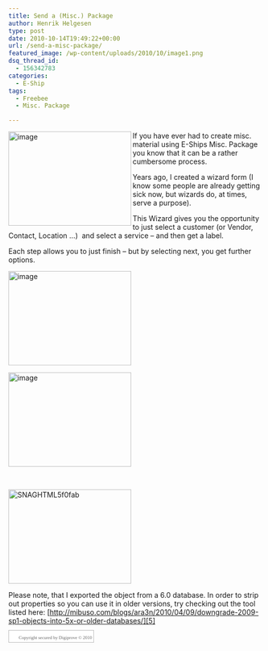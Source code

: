 ```yaml
---
title: Send a (Misc.) Package
author: Henrik Helgesen
type: post
date: 2010-10-14T19:49:22+00:00
url: /send-a-misc-package/
featured_image: /wp-content/uploads/2010/10/image1.png
dsq_thread_id:
  - 156342783
categories:
  - E-Ship
tags:
  - Freebee
  - Misc. Package

---
```

[<img decoding="async" loading="lazy" style="background-image: none; padding-left: 0px; padding-right: 0px; display: inline; padding-top: 0px; border-width: 0px;" title="image" alt="image" src="https://i0.wp.com/eshipguy.com/wp-content/uploads/2010/10/image_thumb.png?resize=244%2C187&#038;ssl=1" width="244" height="187" align="left" border="0" data-recalc-dims="1" />][1]If you have ever had to create misc. material using E-Ships Misc. Package you know that it can be a rather cumbersome process.

Years ago, I created a wizard form (I know some people are already getting sick now, but wizards do, at times, serve a purpose).

This Wizard gives you the opportunity to just select a customer (or Vendor, Contact, Location …)  and select a service – and then get a label.

Each step allows you to just finish – but by selecting next, you get further options.

<!--more-->

[<img decoding="async" loading="lazy" style="background-image: none; margin: 0px; padding-left: 0px; padding-right: 0px; display: inline; padding-top: 0px; border-width: 0px;" title="image" alt="image" src="https://i0.wp.com/eshipguy.com/wp-content/uploads/2010/10/image_thumb1.png?resize=244%2C187&#038;ssl=1" width="244" height="187" border="0" data-recalc-dims="1" />][2]

[<img decoding="async" loading="lazy" style="background-image: none; margin: 0px; padding-left: 0px; padding-right: 0px; display: inline; padding-top: 0px; border-width: 0px;" title="image" alt="image" src="https://i0.wp.com/eshipguy.com/wp-content/uploads/2010/10/image_thumb2.png?resize=244%2C187&#038;ssl=1" width="244" height="187" border="0" data-recalc-dims="1" />][3]

&nbsp;

[<img decoding="async" loading="lazy" style="background-image: none; margin: 0px; padding-left: 0px; padding-right: 0px; display: inline; padding-top: 0px; border-width: 0px;" title="SNAGHTML5f0fab" alt="SNAGHTML5f0fab" src="https://i0.wp.com/eshipguy.com/wp-content/uploads/2010/10/SNAGHTML5f0fab_thumb.png?resize=244%2C187&#038;ssl=1" width="244" height="187" border="0" data-recalc-dims="1" />][4]

Please note, that I exported the object from a 6.0 database. In order to strip out properties so you can use it in older versions, try checking out the tool listed here: [http://mibuso.com/blogs/ara3n/2010/04/09/downgrade-2009-sp1-objects-into-5x-or-older-databases/][5]

<!--Digiprove_Start-->

<span lang="en" style="vertical-align: middle; display: inline; padding: 3px; line-height: normal; border: 1px solid #bbbbbb; background-color: #ffffff;" title="certified 15 October 2010 17:32:07 UTC by Digiprove certificate P55409" xml:lang="en"><a style="border: 0px; float: none; display: inline; text-decoration: none; background-color: #ffffff;" href="http://www.digiprove.com/show_certificate.aspx?id=P55409" target="_blank" rel="copyright"><img decoding="async" loading="lazy" style="vertical-align: middle; display: inline; border: 0px; margin: 0px; float: none; background-color: transparent;" alt="" src="https://i0.wp.com/www.digiprove.com/images/dp_seal_trans_16x16.png?resize=12%2C12" width="12 px" height="12 px" border="0" data-recalc-dims="1" /><span style="font-family: Tahoma, MS Sans Serif; font-size: 9px; color: #636363; border: 0px; float: none; display: inline; text-decoration: none; letter-spacing: normal;" onmouseover="this.style.color='#A35353';" onmouseout="this.style.color='#636363';">  Copyright secured by Digiprove © 2010</span></a><!--035BEC3ACCA8514E3BCEDE8F6DDC39E893D4A3072270E90F800F3BB89C10E06E--></span>

<!--Digiprove_End-->

 [1]: https://i0.wp.com/eshipguy.com/wp-content/uploads/2010/10/image.png?ssl=1
 [2]: https://i0.wp.com/eshipguy.com/wp-content/uploads/2010/10/image1.png?ssl=1
 [3]: https://i0.wp.com/eshipguy.com/wp-content/uploads/2010/10/image2.png?ssl=1
 [4]: https://i0.wp.com/eshipguy.com/wp-content/uploads/2010/10/SNAGHTML5f0fab.png?ssl=1
 [5]: http://mibuso.com/blogs/ara3n/2010/04/09/downgrade-2009-sp1-objects-into-5x-or-older-databases/ "http://mibuso.com/blogs/ara3n/2010/04/09/downgrade-2009-sp1-objects-into-5x-or-older-databases/"